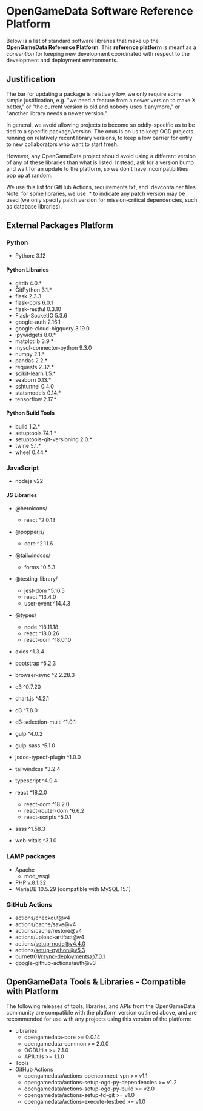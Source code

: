 # OpenGameData Software Reference Platform

Below is a list of standard software libraries that make up the **OpenGameData Reference Platform**. This **reference platform** is meant as a *convention* for keeping new development coordinated with respect to the development and deployment environments.

## Justification

The bar for updating a package is relatively low, we only require some simple justification,
e.g. "we need a feature from a newer version to make X better,"
or "the current version is old and nobody uses it anymore,"
or "another library needs a newer version."

In general, we avoid allowing projects to become so oddly-specific as to be tied to a specific package/version. The onus is on us to keep OGD projects running on relatively recent library versions, to keep a low barrier for entry to new collaborators who want to start fresh.

However, any OpenGameData project should avoid using a different version of any of these libraries than what is listed. Instead, ask for a version bump and wait for an update to the platform, so we don’t have incompatibilities pop up at random.

We use this list for GitHub Actions, requirements.txt, and .devcontainer files.
Note: for some libraries, we use .* to indicate any patch version may be used (we only specify patch version for mission-critical dependencies, such as database libraries).

## External Packages Platform

### Python

- Python: 3.12

#### Python Libraries

- gitdb 4.0.*
- GitPython 3.1.*
- flask 2.3.3
- flask-cors 6.0.1
- flask-restful 0.3.10
- Flask-SocketIO 5.3.6
- google-auth 2.16.1
- google-cloud-bigquery 3.19.0
- ipywidgets 8.0.*
- matplotlib 3.9.*
- mysql-connector-python 9.3.0
- numpy 2.1.*
- pandas 2.2.*
- requests 2.32.*
- scikit-learn 1.5.*
- seaborn 0.13.*
- sshtunnel 0.4.0
- statsmodels 0.14.*
- tensorflow 2.17.*

#### Python Build Tools

- build 1.2.*
- setuptools 74.1.*
- setuptools-git-versioning 2.0.*
- twine 5.1.*
- wheel 0.44.*

### JavaScript

- nodejs v22

#### JS Libraries

- @heroicons/
  - react ^2.0.13
- @popperjs/
  - core ^2.11.6
- @tailwindcss/
  - forms ^0.5.3
- @testing-library/
  - jest-dom ^5.16.5
  - react ^13.4.0
  - user-event ^14.4.3
- @types/
  - node ^18.11.18
  - react ^18.0.26
  - react-dom ^18.0.10

- axios ^1.3.4
- bootstrap ^5.2.3
- browser-sync ^2.2.28.3
- c3 ^0.7.20
- chart.js ^4.2.1
- d3 ^7.8.0
- d3-selection-multi ^1.0.1
- gulp ^4.0.2
- gulp-sass ^5.1.0
- jsdoc-typeof-plugin ^1.0.0
- tailwindcss ^3.2.4
- typescript ^4.9.4
- react ^18.2.0
  - react-dom ^18.2.0
  - react-router-dom ^6.6.2
  - react-scripts ^5.0.1
- sass ^1.58.3
- web-vitals ^3.1.0

### LAMP packages

- Apache
  - mod_wsgi
- PHP v.8.1.32
- MariaDB 10.5.29 (compatible with MySQL 15.1)

### GitHub Actions

- actions/checkout@v4
- actions/cache/save@v4
- actions/cache/restore@v4
- actions/upload-artifact@v4
- actions/setup-node@v4.4.0
- actions/setup-python@v5.3
- burnett01/rsync-deployments@7.0.1
- google-github-actions/auth@v3

## OpenGameData Tools & Libraries - Compatible with Platform

The following releases of tools, libraries, and APIs from the OpenGameData community are compatible with the platform version outlined above, and are recommended for use with any projects using this version of the platform:

- Libraries
  - opengamedata-core >= 0.0.14
  - opengamedata-common >= 2.0.0
  - OGDUtils >= 2.1.0
  - APIUtils >= 1.1.0
- Tools
- GitHub Actions
  - opengamedata/actions-openconnect-vpn >= v1.1
  - opengamedata/actions-setup-ogd-py-dependencies >= v1.2
  - opengamedata/actions-setup-ogd-py-build >= v2.0
  - opengamedata/actions-setup-fd-git >= v1.0
  - opengamedata/actions-execute-testbed >= v1.0
